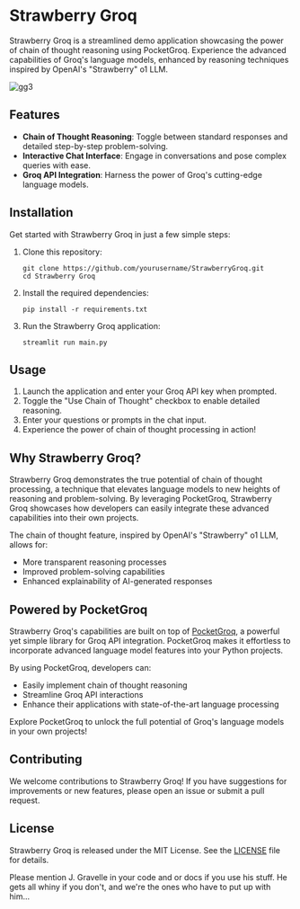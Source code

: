 # Strawberry Groq

Strawberry Groq is a streamlined demo application showcasing the power of chain of thought reasoning using PocketGroq. Experience the advanced capabilities of Groq's language models, enhanced by reasoning techniques inspired by OpenAI's "Strawberry" o1 LLM.

![gg3](https://github.com/user-attachments/assets/17fc2f50-566c-40f2-92e1-81846cc6fe75)

## Features

- **Chain of Thought Reasoning**: Toggle between standard responses and detailed step-by-step problem-solving.
- **Interactive Chat Interface**: Engage in conversations and pose complex queries with ease.
- **Groq API Integration**: Harness the power of Groq's cutting-edge language models.

## Installation

Get started with Strawberry Groq in just a few simple steps:

1. Clone this repository:
   ```
   git clone https://github.com/yourusername/StrawberryGroq.git
   cd Strawberry Groq
   ```

2. Install the required dependencies:
   ```
   pip install -r requirements.txt
   ```

3. Run the Strawberry Groq application:
   ```
   streamlit run main.py
   ```

## Usage

1. Launch the application and enter your Groq API key when prompted.
2. Toggle the "Use Chain of Thought" checkbox to enable detailed reasoning.
3. Enter your questions or prompts in the chat input.
4. Experience the power of chain of thought processing in action!

## Why Strawberry Groq?

Strawberry Groq demonstrates the true potential of chain of thought processing, a technique that elevates language models to new heights of reasoning and problem-solving. By leveraging PocketGroq, Strawberry Groq showcases how developers can easily integrate these advanced capabilities into their own projects.

The chain of thought feature, inspired by OpenAI's "Strawberry" o1 LLM, allows for:
- More transparent reasoning processes
- Improved problem-solving capabilities
- Enhanced explainability of AI-generated responses

## Powered by PocketGroq

Strawberry Groq's capabilities are built on top of [PocketGroq](https://github.com/jgravelle/pocketgroq), a powerful yet simple library for Groq API integration. PocketGroq makes it effortless to incorporate advanced language model features into your Python projects.

By using PocketGroq, developers can:
- Easily implement chain of thought reasoning
- Streamline Groq API interactions
- Enhance their applications with state-of-the-art language processing

Explore PocketGroq to unlock the full potential of Groq's language models in your own projects!

## Contributing

We welcome contributions to Strawberry Groq! If you have suggestions for improvements or new features, please open an issue or submit a pull request.

## License

Strawberry Groq is released under the MIT License. See the [LICENSE](LICENSE) file for details.

Please mention J. Gravelle in your code and or docs if you use his stuff.
He gets all whiny if you don't, and we're the ones who have to put up with him...
